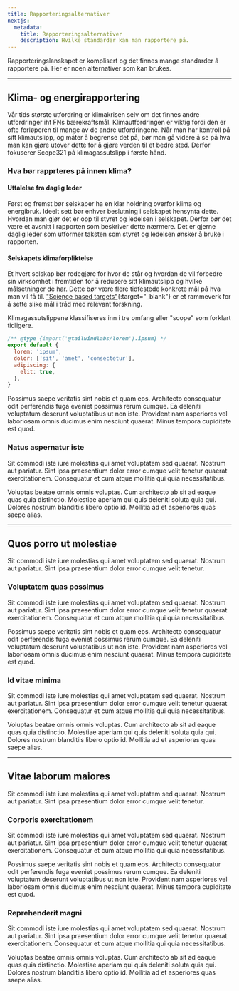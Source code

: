 ```yaml
---
title: Rapporteringsalternativer
nextjs:
  metadata:
    title: Rapporteringsalternativer
    description: Hvilke standarder kan man rapportere på.
---
```


Rapporteringslanskapet er komplisert og det finnes mange standarder å rapportere på. Her er noen alternativer som kan brukes.

---

## Klima- og energirapportering

Vår tids største utfordring er klimakrisen selv om det finnes andre utfordringer iht FNs bærekraftsmål. Klimautfordringen er viktig fordi den er ofte forløperen til mange av de andre utfordringene. Når man har kontroll på sitt klimautslipp, og måter å begrense det på, bør man gå videre å se på hva man kan gjøre utover dette for å gjøre verden til et bedre sted. Derfor fokuserer Scope321 på klimagassutslipp i første hånd.

### Hva bør rapprteres på innen klima?

#### Uttalelse fra daglig leder

Først og fremst bør selskaper ha en klar holdning overfor klima og energibruk. Ideelt sett bør enhver beslutning i selskapet hensynta dette. Hvordan man gjør det er opp til styret og ledelsen i selskapet. Derfor bør det være et avsnitt i rapporten som beskriver dette nærmere. Det er gjerne daglig leder som utformer taksten som styret og ledelsen ønsker å bruke i rapporten.

#### Selskapets klimaforpliktelse

Et hvert selskap bør redegjøre for hvor de står og hvordan de vil forbedre sin virksomhet i fremtiden for å redusere sitt klimautslipp og hvilke målsetninger de har. Dette bør være flere tidfestede konkrete mål på hva man vil få til. ["Science based targets"](https://sciencebasedtargets.org/){:target="\_blank"} er et rammeverk for å sette slike mål i tråd med relevant forskning.

Klimagassutslippene klassifiseres inn i tre omfang eller "scope" som forklart tidligere.

```js
/** @type {import('@tailwindlabs/lorem').ipsum} */
export default {
  lorem: 'ipsum',
  dolor: ['sit', 'amet', 'consectetur'],
  adipiscing: {
    elit: true,
  },
}
```

Possimus saepe veritatis sint nobis et quam eos. Architecto consequatur odit perferendis fuga eveniet possimus rerum cumque. Ea deleniti voluptatum deserunt voluptatibus ut non iste. Provident nam asperiores vel laboriosam omnis ducimus enim nesciunt quaerat. Minus tempora cupiditate est quod.

### Natus aspernatur iste

Sit commodi iste iure molestias qui amet voluptatem sed quaerat. Nostrum aut pariatur. Sint ipsa praesentium dolor error cumque velit tenetur quaerat exercitationem. Consequatur et cum atque mollitia qui quia necessitatibus.

Voluptas beatae omnis omnis voluptas. Cum architecto ab sit ad eaque quas quia distinctio. Molestiae aperiam qui quis deleniti soluta quia qui. Dolores nostrum blanditiis libero optio id. Mollitia ad et asperiores quas saepe alias.

---

## Quos porro ut molestiae

Sit commodi iste iure molestias qui amet voluptatem sed quaerat. Nostrum aut pariatur. Sint ipsa praesentium dolor error cumque velit tenetur.

### Voluptatem quas possimus

Sit commodi iste iure molestias qui amet voluptatem sed quaerat. Nostrum aut pariatur. Sint ipsa praesentium dolor error cumque velit tenetur quaerat exercitationem. Consequatur et cum atque mollitia qui quia necessitatibus.

Possimus saepe veritatis sint nobis et quam eos. Architecto consequatur odit perferendis fuga eveniet possimus rerum cumque. Ea deleniti voluptatum deserunt voluptatibus ut non iste. Provident nam asperiores vel laboriosam omnis ducimus enim nesciunt quaerat. Minus tempora cupiditate est quod.

### Id vitae minima

Sit commodi iste iure molestias qui amet voluptatem sed quaerat. Nostrum aut pariatur. Sint ipsa praesentium dolor error cumque velit tenetur quaerat exercitationem. Consequatur et cum atque mollitia qui quia necessitatibus.

Voluptas beatae omnis omnis voluptas. Cum architecto ab sit ad eaque quas quia distinctio. Molestiae aperiam qui quis deleniti soluta quia qui. Dolores nostrum blanditiis libero optio id. Mollitia ad et asperiores quas saepe alias.

---

## Vitae laborum maiores

Sit commodi iste iure molestias qui amet voluptatem sed quaerat. Nostrum aut pariatur. Sint ipsa praesentium dolor error cumque velit tenetur.

### Corporis exercitationem

Sit commodi iste iure molestias qui amet voluptatem sed quaerat. Nostrum aut pariatur. Sint ipsa praesentium dolor error cumque velit tenetur quaerat exercitationem. Consequatur et cum atque mollitia qui quia necessitatibus.

Possimus saepe veritatis sint nobis et quam eos. Architecto consequatur odit perferendis fuga eveniet possimus rerum cumque. Ea deleniti voluptatum deserunt voluptatibus ut non iste. Provident nam asperiores vel laboriosam omnis ducimus enim nesciunt quaerat. Minus tempora cupiditate est quod.

### Reprehenderit magni

Sit commodi iste iure molestias qui amet voluptatem sed quaerat. Nostrum aut pariatur. Sint ipsa praesentium dolor error cumque velit tenetur quaerat exercitationem. Consequatur et cum atque mollitia qui quia necessitatibus.

Voluptas beatae omnis omnis voluptas. Cum architecto ab sit ad eaque quas quia distinctio. Molestiae aperiam qui quis deleniti soluta quia qui. Dolores nostrum blanditiis libero optio id. Mollitia ad et asperiores quas saepe alias.
